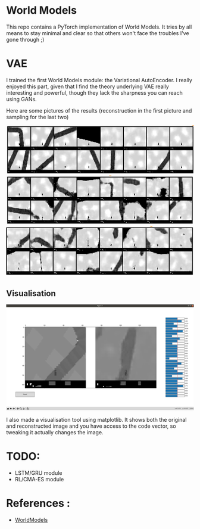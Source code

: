 # World Models 

This repo contains a PyTorch implementation of World Models. It tries by all means to stay minimal and clear so that others won't face the troubles I've gone through ;) 


# VAE 

I trained the first World Models module: the Variational AutoEncoder. I really enjoyed this part, given that I find the theory underlying VAE really interesting and powerful, though they lack the sharpness you can reach using GANs. 

Here are some pictures of the results (reconstruction in the first picture and sampling for the last two)

![Reconstruction](imgs/recon5.png)
![Reconstruction](imgs/recon25.png)
![Sampling](imgs/recon_49.png)


## Visualisation 

![Viz](imgs/viz.png)

I also made a visualisation tool using matplotlib. It shows both the original and reconstructed image and you have access to the code vector, so tweaking it actually changes the image. 

# TODO: 

* LSTM/GRU module
* RL/CMA-ES module 


# References : 

* [WorldModels](https://worldmodels.github.io)
